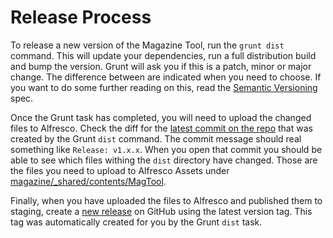 # Release Process

To release a new version of the Magazine Tool, run the `grunt dist` command. This will update your dependencies, run a full distribution build and bump the version. Grunt will ask you if this is a patch, minor or major change. The difference between are indicated when you need to choose. If you want to do some further reading on this, read the [Semantic Versioning][semver] spec.

Once the Grunt task has completed, you will need to upload the changed files to Alfresco. Check the diff for the [latest commit on the repo][repo.commits] that was created by the Grunt `dist` command. The commit message should real something like `Release: v1.x.x`. When you open that commit you should be able to see which files withing the `dist` directory have changed. Those are the files you need to upload to Alfresco Assets under [magazine/_shared/contents/MagTool][alfresco.magtool].

Finally, when you have uploaded the files to Alfresco and published them to staging, create a [new release][repo.releases] on GitHub using the latest version tag. This tag was automatically created for you by the Grunt `dist` task.

[semver]: http://semver.org/
[repo.commits]: https://github.com/NAPWebProductionEditTeam/MagTool2/commits/master
[repo.releases]: https://github.com/NAPWebProductionEditTeam/MagTool2/releases
[alfresco.magtool]: http://cat-alfresco.nap:18080/share/page/site/alfrescoAssets/documentlibrary#filter=path%7C%2Fnap%2FwebAssets%2Fmagazine%2F_shared%2Fcontents%2FMagTool%7C&page=1
